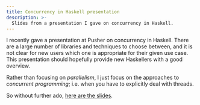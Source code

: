 ```yaml
---
title: Concurrency in Haskell presentation
description: >-
  Slides from a presentation I gave on concurrency in Haskell.
---
```


I recently gave a presentation at Pusher on concurrency in Haskell. There
are a large number of libraries and techniques to choose between, and it is not
clear for new users which one is appropriate for their given use case. This
presentation should hopefully provide new Haskellers with a good overview.

Rather than focusing on *parallelism*, I just focus on the approaches to
*concurrent programming*; i.e. when you have to explicitly deal with threads.

So without further ado, [here are the slides](https://docs.google.com/presentation/d/1hQ1H30bxDKAxFRhYprrOJb5Yj1A40IPewmqKflxrdts/edit?usp=sharing).
